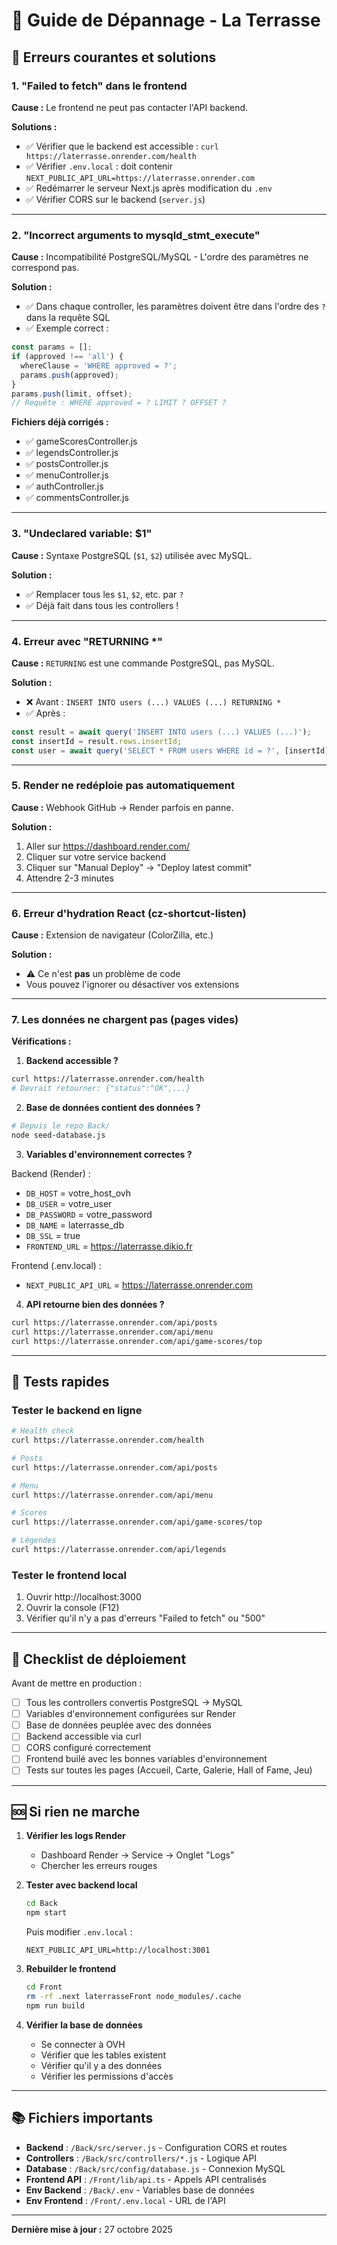 # 🔧 Guide de Dépannage - La Terrasse

## 🚨 Erreurs courantes et solutions

### 1. "Failed to fetch" dans le frontend

**Cause :** Le frontend ne peut pas contacter l'API backend.

**Solutions :**
- ✅ Vérifier que le backend est accessible : `curl https://laterrasse.onrender.com/health`
- ✅ Vérifier `.env.local` : doit contenir `NEXT_PUBLIC_API_URL=https://laterrasse.onrender.com`
- ✅ Redémarrer le serveur Next.js après modification du `.env`
- ✅ Vérifier CORS sur le backend (`server.js`)

---

### 2. "Incorrect arguments to mysqld_stmt_execute"

**Cause :** Incompatibilité PostgreSQL/MySQL - L'ordre des paramètres ne correspond pas.

**Solution :**
- ✅ Dans chaque controller, les paramètres doivent être dans l'ordre des `?` dans la requête SQL
- ✅ Exemple correct :
```javascript
const params = [];
if (approved !== 'all') {
  whereClause = 'WHERE approved = ?';
  params.push(approved);
}
params.push(limit, offset);
// Requête : WHERE approved = ? LIMIT ? OFFSET ?
```

**Fichiers déjà corrigés :**
- ✅ gameScoresController.js
- ✅ legendsController.js
- ✅ postsController.js
- ✅ menuController.js
- ✅ authController.js
- ✅ commentsController.js

---

### 3. "Undeclared variable: $1"

**Cause :** Syntaxe PostgreSQL (`$1`, `$2`) utilisée avec MySQL.

**Solution :**
- ✅ Remplacer tous les `$1`, `$2`, etc. par `?`
- ✅ Déjà fait dans tous les controllers !

---

### 4. Erreur avec "RETURNING *"

**Cause :** `RETURNING` est une commande PostgreSQL, pas MySQL.

**Solution :**
- ❌ Avant : `INSERT INTO users (...) VALUES (...) RETURNING *`
- ✅ Après : 
```javascript
const result = await query('INSERT INTO users (...) VALUES (...)');
const insertId = result.rows.insertId;
const user = await query('SELECT * FROM users WHERE id = ?', [insertId]);
```

---

### 5. Render ne redéploie pas automatiquement

**Cause :** Webhook GitHub → Render parfois en panne.

**Solution :**
1. Aller sur https://dashboard.render.com/
2. Cliquer sur votre service backend
3. Cliquer sur "Manual Deploy" → "Deploy latest commit"
4. Attendre 2-3 minutes

---

### 6. Erreur d'hydration React (cz-shortcut-listen)

**Cause :** Extension de navigateur (ColorZilla, etc.)

**Solution :**
- ⚠️ Ce n'est **pas** un problème de code
- Vous pouvez l'ignorer ou désactiver vos extensions

---

### 7. Les données ne chargent pas (pages vides)

**Vérifications :**

1. **Backend accessible ?**
```bash
curl https://laterrasse.onrender.com/health
# Devrait retourner: {"status":"OK",...}
```

2. **Base de données contient des données ?**
```bash
# Depuis le repo Back/
node seed-database.js
```

3. **Variables d'environnement correctes ?**

Backend (Render) :
- `DB_HOST` = votre_host_ovh
- `DB_USER` = votre_user
- `DB_PASSWORD` = votre_password
- `DB_NAME` = laterrasse_db
- `DB_SSL` = true
- `FRONTEND_URL` = https://laterrasse.dikio.fr

Frontend (.env.local) :
- `NEXT_PUBLIC_API_URL` = https://laterrasse.onrender.com

4. **API retourne bien des données ?**
```bash
curl https://laterrasse.onrender.com/api/posts
curl https://laterrasse.onrender.com/api/menu
curl https://laterrasse.onrender.com/api/game-scores/top
```

---

## 🧪 Tests rapides

### Tester le backend en ligne
```bash
# Health check
curl https://laterrasse.onrender.com/health

# Posts
curl https://laterrasse.onrender.com/api/posts

# Menu
curl https://laterrasse.onrender.com/api/menu

# Scores
curl https://laterrasse.onrender.com/api/game-scores/top

# Légendes
curl https://laterrasse.onrender.com/api/legends
```

### Tester le frontend local
1. Ouvrir http://localhost:3000
2. Ouvrir la console (F12)
3. Vérifier qu'il n'y a pas d'erreurs "Failed to fetch" ou "500"

---

## 📝 Checklist de déploiement

Avant de mettre en production :

- [ ] Tous les controllers convertis PostgreSQL → MySQL
- [ ] Variables d'environnement configurées sur Render
- [ ] Base de données peuplée avec des données
- [ ] Backend accessible via curl
- [ ] CORS configuré correctement
- [ ] Frontend builé avec les bonnes variables d'environnement
- [ ] Tests sur toutes les pages (Accueil, Carte, Galerie, Hall of Fame, Jeu)

---

## 🆘 Si rien ne marche

1. **Vérifier les logs Render**
   - Dashboard Render → Service → Onglet "Logs"
   - Chercher les erreurs rouges

2. **Tester avec backend local**
   ```bash
   cd Back
   npm start
   ```
   Puis modifier `.env.local` :
   ```
   NEXT_PUBLIC_API_URL=http://localhost:3001
   ```

3. **Rebuilder le frontend**
   ```bash
   cd Front
   rm -rf .next laterrasseFront node_modules/.cache
   npm run build
   ```

4. **Vérifier la base de données**
   - Se connecter à OVH
   - Vérifier que les tables existent
   - Vérifier qu'il y a des données
   - Vérifier les permissions d'accès

---

## 📚 Fichiers importants

- **Backend** : `/Back/src/server.js` - Configuration CORS et routes
- **Controllers** : `/Back/src/controllers/*.js` - Logique API
- **Database** : `/Back/src/config/database.js` - Connexion MySQL
- **Frontend API** : `/Front/lib/api.ts` - Appels API centralisés
- **Env Backend** : `/Back/.env` - Variables base de données
- **Env Frontend** : `/Front/.env.local` - URL de l'API

---

**Dernière mise à jour :** 27 octobre 2025

